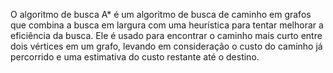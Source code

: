 O algoritmo de busca A* é um algoritmo de busca de caminho em grafos que combina a busca em largura com uma heurística para tentar melhorar a eficiência da busca. Ele é usado para encontrar o caminho mais curto entre dois vértices em um grafo, levando em consideração o custo do caminho já percorrido e uma estimativa do custo restante até o destino.
